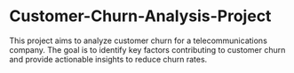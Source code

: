 # Customer-Churn-Analysis-Project
This project aims to analyze customer churn for a telecommunications company. The goal is to identify key factors contributing to customer churn and provide actionable insights to reduce churn rates.
